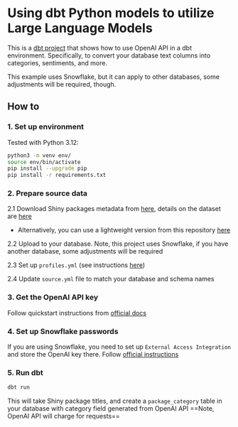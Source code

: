 # Using dbt Python models to utilize Large Language Models

This is a [dbt project](https://docs.getdbt.com/docs/build/projects) that shows how to use OpenAI API in a dbt environment. Specifically, to convert your database text columns into categories, sentiments, and more.

This example uses Snowflake, but it can apply to other databases, some adjustments will be required, though.

## How to

### 1. Set up environment

Tested with Python 3.12:
```bash
python3 -m venv env/
source env/bin/activate
pip install --upgrade pip
pip install -r requirements.txt
```

### 2. Prepare source data
2.1 Download Shiny packages metadata from [here](https://github.com/rfordatascience/tidytuesday/blob/master/data/2024/2024-04-16/package_details.csv), details on the dataset are [here](https://github.com/rfordatascience/tidytuesday/blob/master/data/2024/2024-04-16/readme.md)
- Alternatively, you can use a lightweight version from this repository [here](https://github.com/Klimmy/analytics-engineer-posts/blob/main/chat_gpt_classification/data/package_details_10_rows.csv)

2.2 Upload to your database. Note, this project uses Snowflake, if you have another database, some adjustments will be required

2.3 Set up `profiles.yml` (see instructions [here](https://docs.getdbt.com/docs/core/connect-data-platform/profiles.yml))

2.4 Update `source.yml` file to match your database and schema names

### 3. Get the OpenAI API key
Follow quickstart instructions from [official docs](https://platform.openai.com/docs/quickstart)


### 4. Set up Snowflake passwords
If you are using Snowflake, you need to set up `External Access Integration` and store the OpenAI key there. Follow [official instructions](https://docs.snowflake.com/en/sql-reference/sql/create-external-access-integration)


### 5. Run dbt
```bash
dbt run
```

This will take Shiny package titles, and create a `package_category` table in your database with category field generated from OpenAI API
==Note, OpenAI API will charge for requests==
